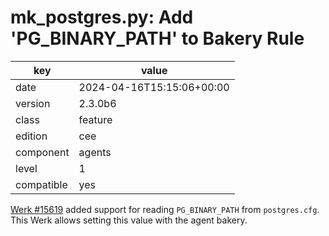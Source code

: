 [//]: # (werk v2)
# mk_postgres.py: Add 'PG_BINARY_PATH' to Bakery Rule

key        | value
---------- | ---
date       | 2024-04-16T15:15:06+00:00
version    | 2.3.0b6
class      | feature
edition    | cee
component  | agents
level      | 1
compatible | yes

[Werk #15619](https://checkmk.com/werk/15619) added support for reading `PG_BINARY_PATH` from
`postgres.cfg`. This Werk allows setting this value with the agent bakery.
